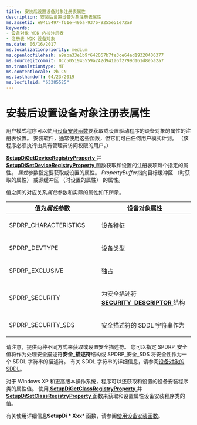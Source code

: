 ```yaml
---
title: 安装后设置设备对象注册表属性
description: 安装后设置设备对象注册表属性
ms.assetid: e9415497-f61e-49ba-9376-9255e51e72a8
keywords:
- 设备对象 WDK 内核注册表
- 注册表 WDK 设备对象
ms.date: 06/16/2017
ms.localizationpriority: medium
ms.openlocfilehash: a9aba33e1b9f642067b7fe3ce64ad19320406377
ms.sourcegitcommit: 0cc5051945559a242d941a6f2799d161d8eba2a7
ms.translationtype: MT
ms.contentlocale: zh-CN
ms.lasthandoff: 04/23/2019
ms.locfileid: "63385525"
---
```

# <a name="setting-device-object-registry-properties-after-installation"></a>安装后设置设备对象注册表属性





用户模式程序可以使用[设备安装函数](https://msdn.microsoft.com/library/windows/hardware/ff541299)要获取或设置驱动程序的设备对象的属性的注册表设置。 安装软件，通常使用这些函数，但它们可由任何用户模式计划。 （该程序必须执行由具有管理员访问权限的用户。）

[ **SetupDiGetDeviceRegistryProperty** ](https://msdn.microsoft.com/library/windows/hardware/ff551967)并[ **SetupDiSetDeviceRegistryProperty** ](https://msdn.microsoft.com/library/windows/hardware/ff552169)函数获取和设置的注册表项每个指定的属性。 *属性*参数指定要获取或设置的属性。 *PropertyBuffer*指向目标缓冲区 （时获取的属性） 或源缓冲区 （时设置的属性） 的属性。

值之间的对应关系*属性*参数和实际的属性如下所示。

<table>
<colgroup>
<col width="50%" />
<col width="50%" />
</colgroup>
<thead>
<tr class="header">
<th>值为<em>属性</em>参数</th>
<th>设备对象属性</th>
</tr>
</thead>
<tbody>
<tr class="odd">
<td><p>SPDRP_CHARACTERISTICS</p></td>
<td><p>设备特征</p></td>
</tr>
<tr class="even">
<td><p>SPDRP_DEVTYPE</p></td>
<td><p>设备类型</p></td>
</tr>
<tr class="odd">
<td><p>SPDRP_EXCLUSIVE</p></td>
<td><p>独占</p></td>
</tr>
<tr class="even">
<td><p>SPDRP_SECURITY</p></td>
<td><p>为安全描述符<a href="https://msdn.microsoft.com/library/windows/hardware/ff563689" data-raw-source="[&lt;strong&gt;SECURITY_DESCRIPTOR&lt;/strong&gt;](https://msdn.microsoft.com/library/windows/hardware/ff563689)"> <strong>SECURITY_DESCRIPTOR</strong> </a>结构</p></td>
</tr>
<tr class="odd">
<td><p>SPDRP_SECURITY_SDS</p></td>
<td><p>安全描述符的 SDDL 字符串作为</p></td>
</tr>
</tbody>
</table>

 

请注意，提供两种不同方式来获取或设置安全描述符。 您可以指定 SPDRP\_安全值将作为处理安全描述符**安全\_描述符**结构或 SPDRP\_安全\_SDS 将安全性作为一个 SDDL 字符串的描述符。 有关 SDDL 字符串的详细信息，请参阅[设备对象的 SDDL](sddl-for-device-objects.md)。

对于 Windows XP 和更高版本操作系统，程序可以还获取和设置的设备安装程序类的属性值。 使用[ **SetupDiGetClassRegistryProperty** ](https://msdn.microsoft.com/library/windows/hardware/ff551097)并[ **SetupDiSetClassRegistryProperty** ](https://msdn.microsoft.com/library/windows/hardware/ff552135)函数来获取和设置属性设备安装程序类的值。

有关使用详细信息**SetupDi * Xxx*** 函数，请参阅[使用设备安装函数](https://msdn.microsoft.com/library/windows/hardware/ff553567)。

 

 




